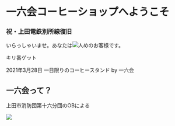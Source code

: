 # 一六会コーヒーショップへようこそ

### 祝・上田電鉄別所線復旧

いらっしゃいませ。あなたは<img src="https://ss1.xrea.com/shioiri.s1001.xrea.com/x/cgi-bin/npc/npc.cgi?i=/virtual/shioiri/npc.idx&L=1yCNjZ&p=on&d=1000,0">人めのお客様です。

キリ番ゲット

2021年3月28日
一日限りのコーヒースタンド by 一六会

## 一六会って？

上田市消防団第十六分団のOBによる

<img src="https://ss1.xrea.com/shioiri.s1001.xrea.com/x/cgi-bin/npc/npc.cgi?i=/virtual/shioiri/npc.idx&L=1yCNjZ&p=on&d=1000,0">
